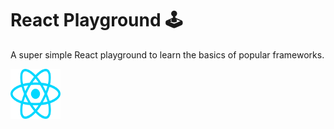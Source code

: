 # React Playground 🕹️

A super simple React playground to learn the basics of popular frameworks.

<img src="./resources/react.svg" alt="React logo" width="80" height="80">
